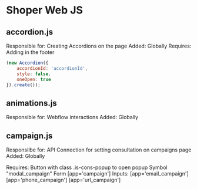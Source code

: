 # Shoper Web JS

## accordion.js

Responsible for: Creating Accordions on the page
Added: Globally
Requires: 
Adding in the footer
```js
(new Accordion({
    accordionId: 'accordionId',
    style: false,
    oneOpen: true
}).create());
```


## animations.js

Responsible for: Webflow interactions
Added: Globally

## campaign.js

Responsilbe for: API Connection for setting consultation on campaigns page
Added: Globally

Requires:
Button with class .is-cons-popup to open popup
Symbol "modal_campaign"
Form [app='campaign']
Inputs:
[app='email_campaign']
[app='phone_campaign']
[app='url_campaign']


